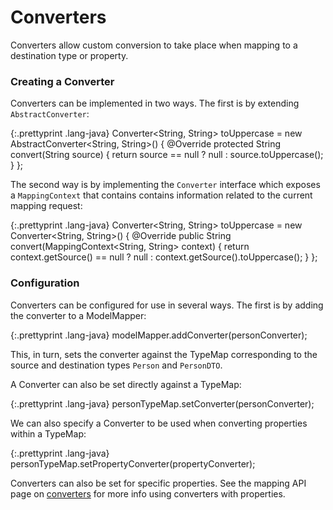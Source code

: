 # Converters

Converters allow custom conversion to take place when mapping to a destination type or property. 

### Creating a Converter

Converters can be implemented in two ways. The first is by extending `AbstractConverter`:

{:.prettyprint .lang-java}
	Converter<String, String> toUppercase = new AbstractConverter<String, String>() {
	  @Override
	  protected String convert(String source) {
	    return source == null ? null : source.toUppercase();
	  }
	};

The second way is by implementing the `Converter` interface which exposes a `MappingContext` that contains contains information related to the current mapping request:

{:.prettyprint .lang-java}
	Converter<String, String> toUppercase = new Converter<String, String>() {
	  @Override
	  public String convert(MappingContext<String, String> context) {
	    return context.getSource() == null ? null : context.getSource().toUppercase();
	  }
	};

### Configuration

Converters can be configured for use in several ways. The first is by adding the converter to a ModelMapper:

{:.prettyprint .lang-java}
	modelMapper.addConverter(personConverter);

This, in turn, sets the converter against the TypeMap corresponding to the source and destination types `Person` and `PersonDTO`.

A Converter can also be set directly against a TypeMap:

{:.prettyprint .lang-java}
	personTypeMap.setConverter(personConverter);

We can also specify a Converter to be used when converting properties within a TypeMap:

{:.prettyprint .lang-java}
	personTypeMap.setPropertyConverter(propertyConverter);

Converters can also be set for specific properties. See the mapping API page on [converters](/user-manual/property-mapping/#converters) for more info using converters with properties.